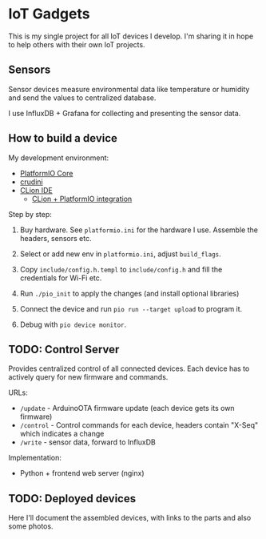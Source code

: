 IoT Gadgets
===========

This is my single project for all IoT devices I develop.
I'm sharing it in hope to help others with their own IoT projects. 


Sensors
-------

Sensor devices measure environmental data like temperature or humidity
and send the values to centralized database.

I use InfluxDB + Grafana for collecting and presenting the sensor data.


How to build a device
---------------------

My development environment:

* [PlatformIO Core](https://platformio.org/install/cli)
* [crudini](https://www.pixelbeat.org/programs/crudini/)
* [CLion IDE](https://www.jetbrains.com/clion/)
  * [CLion + PlatformIO integration](https://docs.platformio.org/en/latest/integration/ide/clion.html)

Step by step:

1. Buy hardware. See `platformio.ini` for the hardware I use. Assemble the headers, sensors etc.

2. Select or add new env in `platformio.ini`, adjust `build_flags`.

3. Copy `include/config.h.templ` to `include/config.h` and fill the credentials for Wi-Fi etc.

4. Run `./pio_init` to apply the changes (and install optional libraries)

5. Connect the device and run `pio run --target upload` to program it.

6. Debug with `pio device monitor`.


TODO: Control Server
--------------------

Provides centralized control of all connected devices.
Each device has to actively query for new firmware and commands.

URLs:
- `/update` - ArduinoOTA firmware update (each device gets its own firmware)
- `/control` - Control commands for each device, headers contain "X-Seq" which indicates a change
- `/write` - sensor data, forward to InfluxDB

Implementation:
- Python + frontend web server (nginx)


TODO: Deployed devices
----------------------

Here I'll document the assembled devices, with links to the parts and also some photos.
